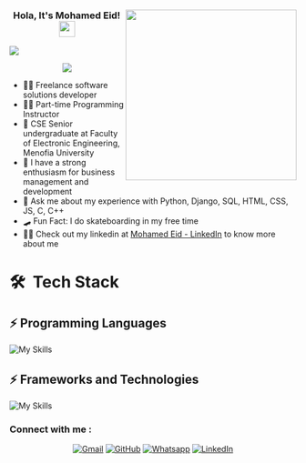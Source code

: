 



<h3 align="center">
<img width="300" align="right" src="https://media.tenor.com/2uyENRmiUt0AAAAC/coding.gif">
  Hola, It's Mohamed Eid!
  <img src="https://media.giphy.com/media/hvRJCLFzcasrR4ia7z/giphy.gif" width="28">
</h3>

![](https://komarev.com/ghpvc/?username=3eid&color=yellowgreen)

<!-- Typing SVG by DenverCoder1 - https://github.com/DenverCoder1/readme-typing-svg -->
<p align="center">
  <a href="https://github.com/DenverCoder1/readme-typing-svg"><img src="https://readme-typing-svg.herokuapp.com/?lines=Back-End%20Developer;Coding%20Instructor;Business%20Enthusiast;Always%20learning%20new%20things&font=Fira%20Code&center=true&width=440&height=45&color=008000&vCenter=true&size=22"></a>
</p> 

- 🧑‍💻 Freelance  software solutions developer
- 👨‍🏫 Part-time Programming Instructor
- 🏢 CSE Senior undergraduate at Faculty of Electronic Engineering, Menofia University 
- 💼 I have a strong enthusiasm for business management and development
- 💬 Ask me about my experience with Python, Django, SQL, HTML, CSS, JS, C, C++
- 🛹 Fun Fact: I do skateboarding in my free time
- 👨‍💻 Check out my linkedin at [Mohamed Eid - LinkedIn](https://www.linkedin.com/in/mohamed-eid-4354311b4/) to know more about me



# 🛠 &nbsp;Tech Stack

⚡️ Programming Languages
------
![My Skills](https://skillicons.dev/icons?i=py,java,c,cpp,js,html,css&perline=15)

⚡️ Frameworks and Technologies
------

![My Skills](https://skillicons.dev/icons?i=django,mysql,postgres,postman,bootstrap,bash,git,linux&perline=10)

<h3 align="left">Connect with me : </h3>
<p align="center">
	<a href="mailto:mohammed.eid.gad@gmail.com"><img img src="https://img.shields.io/badge/gmail-%23EA4335.svg?style=plastic&logo=gmail&logoColor=white" alt="Gmail"/></a>
	<a href="https://github.com/3eid"><img src="https://img.shields.io/badge/github-%23181717.svg?style=plastic&logo=github&logoColor=white" alt="GitHub"/></a>
	<a href="https://wa.me/+201027610533"><img src="https://img.shields.io/badge/whatsapp-%2325D366.svg?style=plastic&logo=whatsapp&logoColor=white" alt="Whatsapp"/></a>
	<a href="https://www.linkedin.com/in/mohamed-eid-4354311b4/"><img src="https://img.shields.io/badge/linkedin-%230A66C2.svg?style=plastic&logo=linkedin&logoColor=white" alt="LinkedIn"/></a>

</p>

<!--<img align="left" src="https://github-readme-stats.vercel.app/api/top-langs?username=yousefdergham&show_icons=true&locale=en&layout=compact&theme=radical" alt="most used languages" />
<br>
<a href="https://komarev.com/ghpvc/?username=yousefdergham&style=for-the-badge">
    <img src="https://komarev.com/ghpvc/?username=yousefdergham&style=for-the-badge">
</a>
